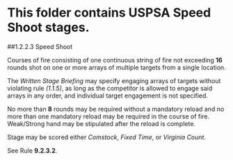 # This folder contains USPSA Speed Shoot stages.

##1.2.2.3 Speed Shoot

Courses of fire consisting of one continuous string of fire not exceeding **16** rounds shot on one or more arrays of multiple targets from a single location.

The *Written Stage Briefing* may specify engaging arrays of targets without violating rule *(1.1.5)*, as long as the competitor is allowed to engage said arrays in any order, and individual target engagement is not specified.

No more than **8** rounds may be required without a mandatory reload and no more than one mandatory reload may be required in the course of fire. Weak/Strong hand may be stipulated after the reload is complete.

Stage may be scored either *Comstock*, *Fixed Time*, or *Virginia Count*.

See Rule **9.2.3.2**.